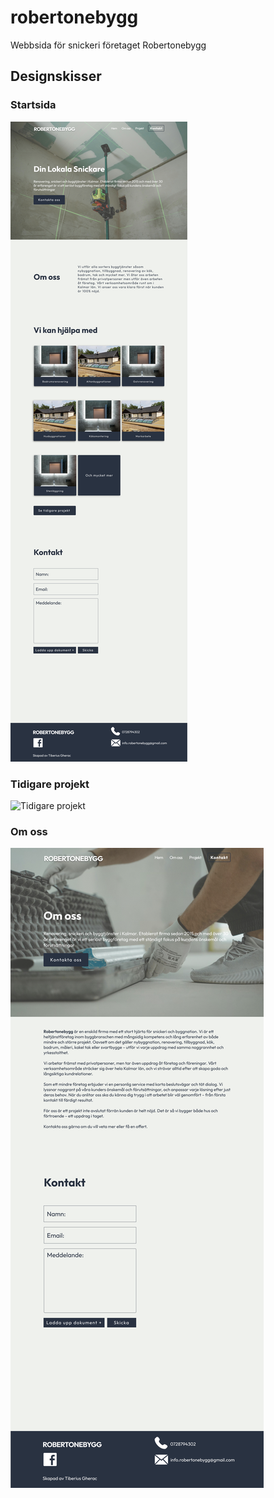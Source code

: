 # robertonebygg

Webbsida för snickeri företaget Robertonebygg

## Designskisser

### Startsida

![Startsida](./images/readme/landingpage.png)

### Tidigare projekt

![Tidigare projekt](./images/readme/tidigareprojekt.png)

### Om oss

![Om oss](./images/readme/omoss.png)
